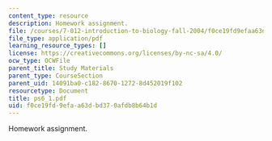 ```yaml
---
content_type: resource
description: Homework assignment.
file: /courses/7-012-introduction-to-biology-fall-2004/f0ce19fd9efaa63dbd370afdb8b64b1d_ps6_1.pdf
file_type: application/pdf
learning_resource_types: []
license: https://creativecommons.org/licenses/by-nc-sa/4.0/
ocw_type: OCWFile
parent_title: Study Materials
parent_type: CourseSection
parent_uid: 14091ba0-c182-8670-1272-8d452019f102
resourcetype: Document
title: ps6_1.pdf
uid: f0ce19fd-9efa-a63d-bd37-0afdb8b64b1d
---
```

Homework assignment.
